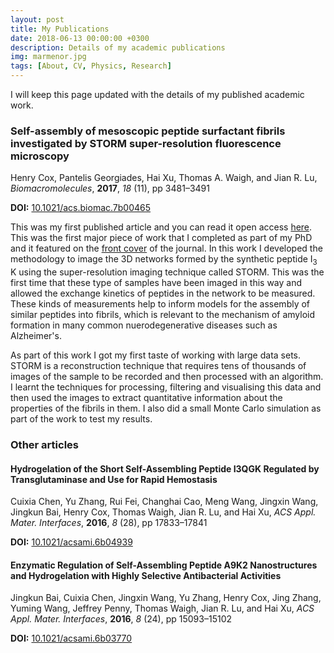 ```yaml
---
layout: post
title: My Publications
date: 2018-06-13 00:00:00 +0300
description: Details of my academic publications
img: marmenor.jpg
tags: [About, CV, Physics, Research]
---
```


I will keep this page updated with the details of my published academic work.

### Self-assembly of mesoscopic peptide surfactant fibrils investigated by STORM super-resolution fluorescence microscopy
Henry Cox, Pantelis Georgiades, Hai Xu, Thomas A. Waigh, and Jian R. Lu, *Biomacromolecules*, **2017**, *18* (11), pp 3481–3491

**DOI:** [10.1021/acs.biomac.7b00465][STORM article]

This was my first published article and you can read it open access [here][STORM article]. This was the first major piece of work that I completed as part of my PhD and it featured on the [front cover][STORM cover] of the journal. In this work I developed the methodology to image the 3D networks formed by the synthetic peptide I<sub>3</sub> K using the super-resolution imaging technique called STORM. This was the first time that these type of samples have been imaged in this way and allowed the exchange kinetics of peptides in the network to be measured. These kinds of measurements help to inform models for the assembly of similar peptides into fibrils, which is relevant to the mechanism of amyloid formation in many common nuerodegenerative diseases such as Alzheimer's.

As part of this work I got my first taste of working with large data sets. STORM is a reconstruction technique that requires tens of thousands of images of the sample to be recorded and then processed with an algorithm. I learnt the techniques for processing, filtering and visualising this data and then used the images to extract quantitative information about the properties of the fibrils in them. I also did a small Monte Carlo simulation as part of the work to test my results.

### Other articles

#### Hydrogelation of the Short Self-Assembling Peptide I3QGK Regulated by Transglutaminase and Use for Rapid Hemostasis
Cuixia Chen, Yu Zhang, Rui Fei, Changhai Cao, Meng Wang, Jingxin Wang, Jingkun Bai, Henry Cox, Thomas Waigh, Jian R. Lu, and Hai Xu, *ACS Appl. Mater. Interfaces*, **2016**, *8* (28), pp 17833–17841

**DOI:** [10.1021/acsami.6b04939][I3QGK]

#### Enzymatic Regulation of Self-Assembling Peptide A9K2 Nanostructures and Hydrogelation with Highly Selective Antibacterial Activities
Jingkun Bai, Cuixia Chen, Jingxin Wang, Yu Zhang, Henry Cox, Jing Zhang, Yuming Wang, Jeffrey Penny, Thomas Waigh, Jian R. Lu, and Hai Xu, *ACS Appl. Mater. Interfaces*, **2016**, *8* (24), pp 15093–15102

**DOI:** [10.1021/acsami.6b03770][Enzymatic reg]


[STORM article]:https://pubs.acs.org/doi/abs/10.1021/acs.biomac.7b00465
[STORM cover]:https://pubs.acs.org/toc/bomaf6/18/11

[I3QGK]:https://pubs.acs.org/doi/10.1021/acsami.6b04939
[Enzymatic reg]:https://pubs.acs.org/doi/abs/10.1021/acsami.6b03770